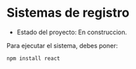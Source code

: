 <h1>Sistemas de registro</h1>

- Estado del proyecto: En construccion.

Para ejecutar el sistema, debes poner:

```npm install react```
